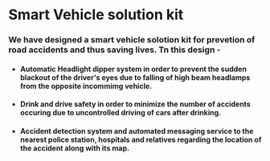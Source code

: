 # Smart Vehicle solution kit

### We have designed a smart vehicle solotion kit for prevetion of road accidents and thus saving lives. Tn this design -

* #### Automatic Headlight dipper system in order to prevent the sudden blackout of the driver's eyes due to falling of high beam headlamps from the opposite incommimg vehicle.

* #### Drink and drive safety in order to minimize the number of accidents occuring due to uncontrolled driving of cars after drinking.

* #### Accident detection system and automated messaging service to the nearest police station, hospitals and relatives regarding the location of the accident along with its map.
